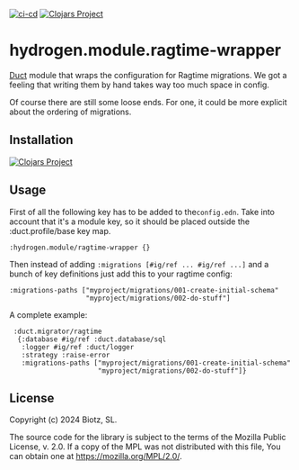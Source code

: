 [![ci-cd](https://github.com/gethop-dev/module.ragtime-wrapper/actions/workflows/ci-cd.yml/badge.svg)](https://github.com/gethop-dev/module.ragtime-wrapper/actions/workflows/ci-cd.yml)
[![Clojars Project](https://img.shields.io/clojars/v/dev.gethop/hydrogen.module.ragtime-wrapper.svg)](https://clojars.org/dev.gethop/hydrogen.module.ragtime-wrapper)

# hydrogen.module.ragtime-wrapper

[Duct](https://github.com/duct-framework/duct) module that wraps the configuration for Ragtime migrations. We got a feeling that writing them by hand takes way too much space in config.

Of course there are still some loose ends. For one, it could be more explicit about the ordering of migrations.

## Installation

[![Clojars Project](https://clojars.org/dev.gethop/hydrogen.module.ragtime-wrapper/latest-version.svg)](https://clojars.org/dev.gethop/hydrogen.module.ragtime-wrapper)

## Usage

First of all the following key has to be added to the`config.edn`. Take into account that it's a module key, so it should be placed outside the :duct.profile/base key map.

``` edn
:hydrogen.module/ragtime-wrapper {}
```

Then instead of adding `:migrations [#ig/ref ... #ig/ref ...]` and a bunch of key definitions just add this to your ragtime config:

```edn
:migrations-paths ["myproject/migrations/001-create-initial-schema"
                   "myproject/migrations/002-do-stuff"]
```

A complete example:

``` edn
 :duct.migrator/ragtime
  {:database #ig/ref :duct.database/sql
   :logger #ig/ref :duct/logger
   :strategy :raise-error
   :migrations-paths ["myproject/migrations/001-create-initial-schema"
                      "myproject/migrations/002-do-stuff"]}
```

## License

Copyright (c) 2024 Biotz, SL.

The source code for the library is subject to the terms of the Mozilla Public License, v. 2.0. If a copy of the MPL was not distributed with this file, You can obtain one at https://mozilla.org/MPL/2.0/.
